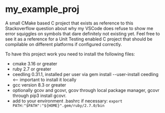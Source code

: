 # my_example_proj

A small CMake based C project that exists as reference to this Stackoverflow question about why my VSCode does refuse to show me error squiggles on symbols that dare definitely not existing yet.
Feel free to see it as a reference for a Unit Testing enabled C project that should be compilable on different platforms if configured correctly.

To have this project work you need to install the following files:
- cmake 3.16 or greater
- ruby 2.7 or greater
- ceedling 0.31.1, installed per user via gem install --user-install ceedling <-- important to install it locally
- gcc version 8.3 or greater
- optionally gcov and gcovr, gcov through local package manager, gcovr through pip3 install gcovr.
- add to your environment .bashrc if necessary: ``export PATH:"$PATH":"${HOME}".gem/ruby/2.7.0/bin``

